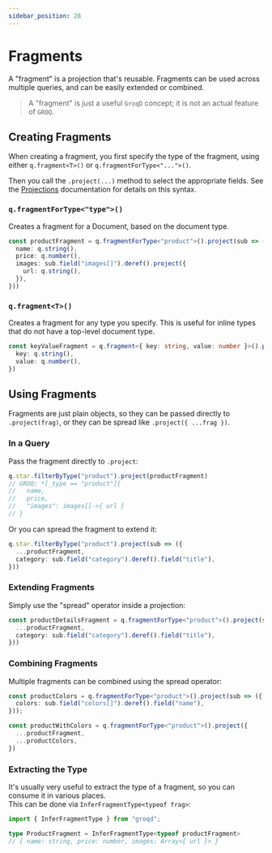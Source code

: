 ```yaml
---
sidebar_position: 28
---
```


# Fragments

A "fragment" is a projection that's reusable.
Fragments can be used across multiple queries, and can be easily extended or combined.

> A "fragment" is just a useful `GroqD` concept; it is not an actual feature of `GROQ`.

## Creating Fragments

When creating a fragment, you first specify the type of the fragment, using either `q.fragment<T>()` or `q.fragmentForType<"...">()`. 

Then you call the `.project(...)` method to select the appropriate fields.  See the [Projections](./projections) documentation for details on this syntax.

### `q.fragmentForType<"type">()`

Creates a fragment for a Document, based on the document type.

```ts
const productFragment = q.fragmentForType<"product">().project(sub => ({
  name: q.string(),
  price: q.number(),
  images: sub.field("images[]").deref().project({
    url: q.string(),
  }),
}))
```

### `q.fragment<T>()`

Creates a fragment for any type you specify.
This is useful for inline types that do not have a top-level document type. 

```ts
const keyValueFragment = q.fragment<{ key: string, value: number }>().project({
  key: q.string(),
  value: q.number(),
})
```


## Using Fragments

Fragments are just plain objects, so they can be passed directly to `.project(frag)`, or they can be spread like `.project({ ...frag })`.

### In a Query

Pass the fragment directly to `.project`:

```ts
q.star.filterByType("product").project(productFragment)
// GROQ: *[_type == "product"]{ 
//   name, 
//   price, 
//   "images": images[]->{ url }
// } 
```

Or you can spread the fragment to extend it:

```ts
q.star.filterByType("product").project(sub => ({
  ...productFragment,
  category: sub.field("category").deref().field("title"),
}))
```


### Extending Fragments

Simply use the "spread" operator inside a projection:

```ts
const productDetailsFragment = q.fragmentForType<"product">().project(sub => ({
  ...productFragment,
  category: sub.field("category").deref().field("title"),
}))
```

### Combining Fragments

Multiple fragments can be combined using the spread operator:

```ts
const productColors = q.fragmentForType<"product">().project(sub => ({
  colors: sub.field("colors[]").deref().field("name"),
}));

const productWithColors = q.fragmentForType<"product">().project({
  ...productFragment,
  ...productColors,
})
```

### Extracting the Type

It's usually very useful to extract the type of a fragment, so you can consume it in various places.  
This can be done via `InferFragmentType<typeof frag>`:

```ts
import { InferFragmentType } from "groqd";

type ProductFragment = InferFragmentType<typeof productFragment>
// { name: string, price: number, images: Array<{ url }> }
```
